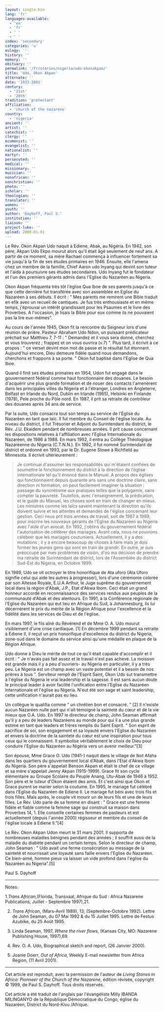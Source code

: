 ```yaml
---
layout: single-bio
lang: 'fr'
languages-available:
  - 'en'
  - 'fr'
  - ' '
  - ' '
index: 'secondary'
categories: 'u'
eulogy: ''
history: ''
memory: ''
obituary: ''
permalink: '/fr/stories/nigeria/udo-okonakpan/'
title: 'Udo, Okon Akpan'
alternate: ''
date: '1933-2001'
century:
  - '21st'
  - '20th'
tradition: 'protestant'
affiliation:
  - 'church of the nazarene'
country:
  - 'nigeria'
ancient: ''
artist: ''
catechist: ''
clergy: ''
ecumenist: ''
evangelist: ''
nationalist: ''
martyr: ''
persecuted: ''
medical: ''
missionary: ''
musician: ''
nonafrican: ''
nonchristian: ''
photo: ''
scholar: ''
theologian: ''
translator: ''
women: ''
youth: ''
author: 'Dayhoff, Paul S.'
institution: ''
liaison: ''
project-luke: ''
upload: 2000-01-01
---
```



Le Rév. Okon Akpan Udo naquit à Ediene, Abak, au Nigéria. En 1942, son père, Akpan Udo Ekpo mourut alors qu'il était âgé seulement de neuf ans. A partir de ce moment, sa mère Rachael commença à influencer fortement sa vie jusqu'à la fin de ses études primaires en 1946. Ensuite, elle l'amena chez un membre de la famille, Chief Aaron udo Inyang qui devint son tuteur et l'aida à poursuivre ses études secondaires. Udo Inyang fut le fondateur et l'un des premiers gérants admis dans l'Eglise du Nazaréen au Nigeria.

Okon Akpan fréquenta très tôt l'église Qua Iboe de ses parents jusqu'à ce que cette dernière fut transférée avec son assemblée en Eglise du Nazaréen à ses débuts. Il écrit : " Mes parents me remirent une Bible traduit en efik avec un recueil de cantiques. Je fus très enthousiaste et en même temps, j'éprouvai un intérêt grandissant pour les Psaumes et le livre des Proverbes. A l'occasion, je lisais la Bible pour eux comme ils ne pouvaient pas la lire eux-mêmes".

Au cours de l'année 1945, Okon fit la rencontre du Seigneur lors d'une réunion de prière. Pasteur Abraham Udo Ndon, un puissant prédicateur prêchait sur Matthieu 7, 7-11 : " Demandez et il vous sera donné, cherchez et vous trouverez ; frappez et on vous ouvrira (v.7) ". Plus tard, il écrivit à ce propos : " ce verset devint mon mot de passe et le résultat fut étonnant. Aujourd'hui encore, Dieu demeure fidèle quand nous demandons, cherchons et frappons à sa porte. " Okon fut baptisé dans l'Eglise de Qua Iboe.

Quand il finit ses études primaires en 1954, Udon fut engagé dans le gouvernement fédéral comme haut fonctionnaire des douanes. Le besoin d'acquérir une plus grande formation et de nouer des contacts l'amenèrent dans les principales villes du Nigeria et à l'étranger, Londres en Angleterre, Belfast en Irlande du Nord, Dublin en Irlande (1965), Helsinki en Finlande (1978), Pele proche du Pôle nord. En 1987, il prit sa retraite de contrôleur des douanes après 34 ans de service.

Par la suite, Udo consacra tout son temps au service de l'Eglise du Nazaréen en tant que laïc. Il fut membre du Conseil de l'église locale. Au niveau du district, il fut Trésorier et Adjoint du Surintendant du district, le Rév. J.U. Ekaidem pendant de nombreuses années. Il prit cause concernant les dispositions relatives à l'affiliation avec l'Eglise Internationale du Nazaréen, de 1986 à 1988. En mars 1992, il entra au Collège Théologique Nazaréenne du Nigeria (C.T.N.N.). En 1992, il fut nommé Surintendant de district et ordonné en 1993, par le Dr. Eugene Stowe à Richfield au Minnesota. Il écrivit ultérieurement :

> Je continuai d'assumer les responsabilités qui m'étaient confiées de soumettre le fonctionnement du district à la direction de l'église internationale tel qu'il énoncé dans le Manuel. A propos des églises qui fonctionnaient depuis quarante ans sans une doctrine claire, sans direction ni formation, on peut facilement imaginer la situation : passage du syncrétisme aux pratiques telles que la polygamie, sans compter la pauvreté. Toutefois, avec l'enseignement, la prédication, et le guide du Manuel, les choses sont en train de changer en mieux. Les ministres comme les laïcs savent maintenant la direction qu'ils doivent suivre et les attentes et demandes de l'église concernant leur gestion. Ceci nous prit trois années de travail, soit de 1987 à 1989, pour inscrire les nouveaux gérants de l'Eglise du Nazaréen au Nigeria avec l'aide d'un avocat. En 1992, j'obtins du gouvernement fédéral l'autorisation de célébrer des mariages. Avant cela, nous ne pouvions célébrer que les mariages coutumiers. Actuellement, il y a des mutations ; il y a encore beaucoup de choses à faire mais je dois former les jeunes gens qui sont en train de grandir. En outre, je suis préoccupé par mes problèmes de vision, d'où ma décision de prendre ma retraite de Surintendant de district, lors de l'Assemblée du district Sud-Est du Nigeria, en Octobre 1999.

En 1989, Udo se vit octroyer le titre honorifique de Ata uforo (Ata Uforo signifie celui qui aide les autres à progresser), lors d'une cérémonie colorée par son Altesse Royale, E.U.A Arthur, le Juge suprême du gouvernement local dans la région d'Abak, J.P., Etat d'Akwa Ibom. Ceci était un grand honneur accordé en reconnaissance des services rendus aux peuples de la communauté d'Abak et des alentours. En 1991, à la Conférence régionale de l'Eglise du Nazaréen qui eut lieu en Afrique du Sud, à Johannesburg, ils lui décernèrent le prix du mérite de la Région Afrique pour l'excellence et la fidélité dans les services de Dieu et de l'église.

En mars 1997, le fils aîné du Révérend et de Mme O. A. Udo mourut visiblement d'une crise cardiaque. [1]  En décembre 1999 pendant sa retraite à Ediene II, il reçut un prix honorifique d'excellence du district du Nigeria, zone-sud dans le domaine du service ainsi qu'une médaille en plaque de la Région Afrique.

Udo donne à Dieu le mérite de tout ce qu'il était capable d'accomplir et il écrit : " Je n'avais pas fait assez et le travail n'est pas achevé. La moisson est grande mais il y a peu d'ouvriers- au Nigeria en particulier, il y a très peu. Le Nigeria est un champ avec un vaste potentiel et il a besoin de nos prières à tous ". Serviteur rempli de l'Esprit Saint, Okon Udo sut transmettre à l'église du Nigeria le vrai leadership et la sagesse. Il est sans aucun doute le principal leader à avoir facilité l'unification entre l'Eglise du Nazaréen Internationale et l'église au Nigeria.  N'eut été son sage et saint leadership, cette unification n'aurait pas eu lieu.

Un collègue le qualifia comme " un chrétien bon et consacré. " [2] Il n'existe aucun Nazaréen nulle part qui n'ait témoigné la sainteté du cœur et de la vie mieux que O.A. Udo. En 1997 le directeur de champ, John Seaman affirmait qu'il y a peu de leaders Nazaréens au monde pour qui il a une plus grande estime en tant que leaders et frères remplis du Saint Esprit. " Son esprit de sacrifice de soi, son engagement et sa loyauté envers l'Eglise du Nazaréen et envers la doctrine de la sainteté du cœur est une inspiration pour tous ceux qui le connaissent. Il symbolise véritablement le choix de Dieu pour conduire l'Eglise du Nazaréen au Nigéria vers un avenir meilleur."[3]

Son épouse, Mme Grace O. Udo (1941-) naquit dans le village de Ikot Afaha dans les quartiers du gouvernement local d'Abak, dans l'Etat d'Akwa Ibom du Nigeria. Son père s'appelait Benson Akpan et était le chef de ce village et sa mère s'appelait Jenny Akpan (1915-1999). Grace fit son cycle élémentaire au Groupe Scolaire du Peuple Anang, Utu-Abak de 1946 à 1952. Son père et le tuteur d'Okon étaient des amis. Et c'est ainsi que Okon et Grace purent se marier selon la coutume. En 1995, le mariage fut célébré dans l'Eglise du Nazaréen de Ediene II. Le mariage fut béni avec trois fils et trois filles. Mais après, le couple vit mourir un de leurs fils et une de leurs filles. Le Rév. Udo parle de sa femme en disant : " Grace est une femme fidèle et fiable comme la femme sage qui construit sa maison dans Proverbes 14, 1. Elle conseille certaines femmes de pasteurs et est actuellement (depuis l'année 2000) régisseur et membre du conseil de l'église locale à Ediene II."[4]

Le Rév. Okon Akpan Udon meurt le 31 mars 2001. Il supporta de nombreuses maladies bénignes pendant des années ; il souffrit aussi de la maladie du diabète pendant un certain temps. Selon le directeur de champ, John Seaman : " Udo avait une ferme consécration au message de la sainteté et nourrissait une loyauté sans faille envers l'Eglise du Nazaréen. Ce bien-aimé, homme pieux va laisser un vide profond dans l'église du Nazaréen au Nigeria".[5]

Paul S. Dayhoff

---

Notes:

1.*Trans African*,(Florida, Transvaal, Afrique du Sud : Africa Nazarene Publications, Juillet - Septembre 1997),21.

2. *Trans African*, (Mars-Avril 1989), 13; (Septembre-Octobre 1992). Lettre de John Seaman, du 07 Mai 1992 & du 15 Juillet 1995. Lettre de Festus Azubike, du 25 Août 1995.

3. Linda Seaman, 1997, *Where the river flows*, (Kansas City, MO: Nazarene Publishing House, 1997),69.

4. Rev. O. A. Udo, Biographical sketch and report, (26 Janvier 2000).

5. Joanie Doerr, *Out of Africa*, Weekly E-mail newsletter from Africa Region, (11 Avril 2001).

---

Cet article est reproduit, avec la permission de l'auteur de *Living Stones in Africa: Pionneer of the Church of the Nazarene*, édition révisée, copyright © 1999, de Paul S. Dayhoff. Tous droits réservés.

Cet article a été traduit de l'anglais par l'évangéliste Milly IBANDA MILINGANYO de la République Démocratique du Congo, église du Nazaréen, District du Nord-Kivu /Afrique.